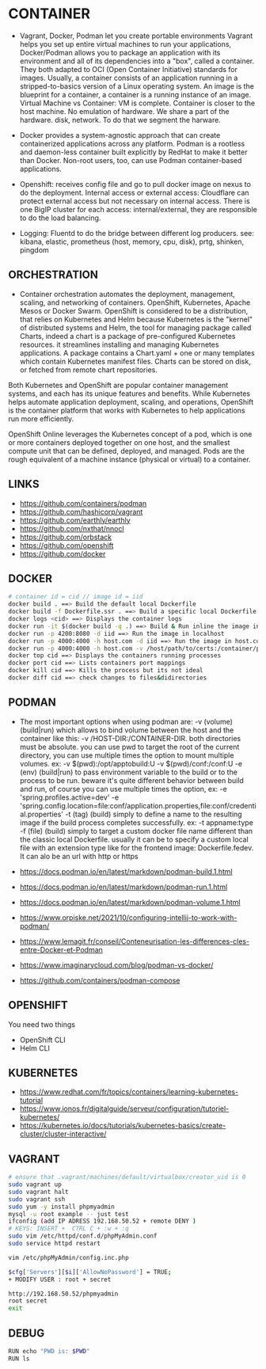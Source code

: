 
# CONTAINER


- Vagrant, Docker, Podman let you create portable environments Vagrant helps you set up entire virtual machines to run your applications, Docker/Podman allows you to package an application with its environment and all of its dependencies into a "box", called a container. They both adapted to OCI (Open Container Initiative) standards for images. Usually, a container consists of an application running in a stripped-to-basics version of a Linux operating system. An image is the blueprint for a container, a container is a running instance of an image. Virtual Machine vs Container: VM is complete. Container is closer to the host machine. No emulation of hardware. We share a part of the hardware. disk, network. To do that we segment the harware.

- Docker provides a system-agnostic approach that can create containerized applications across any platform. Podman is a rootless and daemon-less container built explicitly by RedHat to make it better than Docker. Non-root users, too, can use Podman container-based applications.

- Openshift: receives config file and go to pull docker image on nexus to do the deployment. Internal access or external access: Cloudflare can protect external access but not necessary on internal access. There is one BigIP cluster for each access: internal/external, they are responsible to do the load balancing.

- Logging: Fluentd to do the bridge between different log producers. see: kibana, elastic, prometheus (host, memory, cpu, disk), prtg, shinken, pingdom

## ORCHESTRATION

- Container orchestration automates the deployment, management, scaling, and networking of containers. OpenShift, Kubernetes, Apache Mesos or Docker Swarm. OpenShift is considered to be a distribution, that relies on Kubernetes and Helm because Kubernetes is the "kernel" of distributed systems and Helm, the tool for managing package called Charts, indeed a chart is a package of pre-configured Kubernetes resources. it streamlines installing and managing Kubernetes applications. A package contains a Chart.yaml + one or many templates which contain Kubernetes manifest files. Charts can be stored on disk, or fetched from remote chart repositories.

Both Kubernetes and OpenShift are popular container management systems, and each has its unique features and benefits. While Kubernetes helps automate application deployment, scaling, and operations, OpenShift is the container platform that works with Kubernetes to help applications run more efficiently.

OpenShift Online leverages the Kubernetes concept of a pod, which is one or more containers deployed together on one host, and the smallest compute unit that can be defined, deployed, and managed. Pods are the rough equivalent of a machine instance (physical or virtual) to a container.

## LINKS

- https://github.com/containers/podman
- https://github.com/hashicorp/vagrant
- https://github.com/earthly/earthly
- https://github.com/nxthat/nnocl
- https://github.com/orbstack
- https://github.com/openshift
- https://github.com/docker

## DOCKER

```bash
# container id = cid // image id = iid
docker build . ==> Build the default local Dockerfile
docker build -f Dockerfile.ssr . ==> Build a specific local Dockerfile
docker logs <cid> ==> Displays the container logs
docker run -it $(docker build -q .) ==> Build & Run inline the image in localhost
docker run -p 4200:8080 -d iid ==> Run the image in localhost
docker run -p 4000:4000 -h host.com -d iid ==> Run the image in host.com
docker run -p 4000:4000 -h host.com -v /host/path/to/certs:/container/path/to/certs -d iid "update-ca-certificates" ==> Run the image in host.com with certificate
docker top cid ==> Displays the containers running processes
docker port cid ==> Lists containers port mappings
docker kill cid ==> Kills the process but its not ideal
docker diff cid ==> check changes to files&didirectories
```

## PODMAN

- The most important options when using podman are:
-v (volume) (build|run) which allows to bind volume between the host and the container like this: -v /HOST-DIR:/CONTAINER-DIR. both directories must be absolute. you can use pwd to target the root of the current directory, you can use multiple times the option to mount multiple volumes. ex: -v $(pwd):/opt/apptobuild:U -v $(pwd)/conf:/conf:U
-e (env) (build|run) to pass environment variable to the build or to the process to be run. beware it's quite different behavior between build and run, of course you can use multiple times the option, ex: -e 'spring.profiles.active=dev' -e 'spring.config.location=file:conf/application.properties,file:conf/credential.properties'
-t (tag) (build) simply to define a name to the resulting image if the build process completes successfully. ex: -t appname:type
-f (file) (build) simply to target a custom docker file name different than the classic local Dockerfile. usually it can be to specify a custom local file with an extension type like for the frontend image: Dockerfile.fedev. It can alo be an url with http or https

- https://docs.podman.io/en/latest/markdown/podman-build.1.html
- https://docs.podman.io/en/latest/markdown/podman-run.1.html
- https://docs.podman.io/en/latest/markdown/podman-volume.1.html
- https://www.orpiske.net/2021/10/configuring-intellij-to-work-with-podman/
- https://www.lemagit.fr/conseil/Conteneurisation-les-differences-cles-entre-Docker-et-Podman
- https://www.imaginarycloud.com/blog/podman-vs-docker/
- https://github.com/containers/podman-compose

## OPENSHIFT

You need two things
- OpenShift CLI 
- Helm CLI

## KUBERNETES
- https://www.redhat.com/fr/topics/containers/learning-kubernetes-tutorial
- https://www.ionos.fr/digitalguide/serveur/configuration/tutoriel-kubernetes/
- https://kubernetes.io/docs/tutorials/kubernetes-basics/create-cluster/cluster-interactive/


## VAGRANT

```bash
# ensure that .vagrant/machines/default/virtualbox/creator_uid is 0
sudo vagrant up
sudo vagrant halt
sudo vagrant ssh
sudo yum -y install phpmyadmin
mysql -u root example -- just test
ifconfig (add IP ADRESS 192.168.50.52 + remote DENY )
# KEYS: INSERT +  CTRL C + :w + :q
sudo vim /etc/httpd/conf.d/phpMyAdmin.conf
sudo service httpd restart
```

```bash
vim /etc/phpMyAdmin/config.inc.php

$cfg['Servers'][$i]['AllowNoPassword'] = TRUE;
+ MODIFY USER : root + secret

http://192.168.50.52/phpmyadmin 
root secret
exit
```

## DEBUG

```bash
RUN echo "PWD is: $PWD"
RUN ls
```
